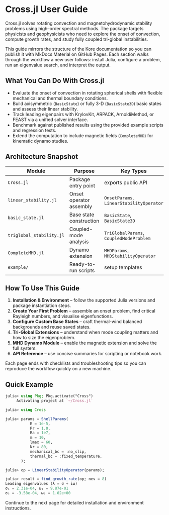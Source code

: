 # Cross.jl User Guide

Cross.jl solves rotating convection and magnetohydrodynamic stability problems using high–order spectral methods. The package targets physicists and geophysicists who need to explore the onset of convection, compute growth rates, and study fully coupled tri-global instabilities.

This guide mirrors the structure of the Kore documentation so you can publish it with MkDocs Material on GitHub Pages. Each section walks through the workflow a new user follows: install Julia, configure a problem, run an eigenvalue search, and interpret the output.

## What You Can Do With Cross.jl

- Evaluate the onset of convection in rotating spherical shells with flexible mechanical and thermal boundary conditions.
- Build axisymmetric (`BasicState`) or fully 3-D (`BasicState3D`) basic states and assess their linear stability.
- Track leading eigenpairs with KrylovKit, ARPACK, ArnoldiMethod, or FEAST via a unified solver interface.
- Benchmark against published results using the provided example scripts and regression tests.
- Extend the computation to include magnetic fields (`CompleteMHD`) for kinematic dynamo studies.

## Architecture Snapshot

| Module | Purpose | Key Types |
| --- | --- | --- |
| `Cross.jl` | Package entry point | exports public API |
| `linear_stability.jl` | Onset operator assembly | `OnsetParams`, `LinearStabilityOperator` |
| `basic_state.jl` | Base state construction | `BasicState`, `BasicState3D` |
| `triglobal_stability.jl` | Coupled-mode analysis | `TriGlobalParams`, `CoupledModeProblem` |
| `CompleteMHD.jl` | Dynamo extension | `MHDParams`, `MHDStabilityOperator` |
| `example/` | Ready-to-run scripts | setup templates |

## How To Use This Guide

1. **Installation & Environment** – follow the supported Julia versions and package instantiation steps.
2. **Create Your First Problem** – assemble an onset problem, find critical Rayleigh numbers, and visualise eigenfunctions.
3. **Configure Custom Base States** – craft thermal-wind balanced backgrounds and reuse saved states.
4. **Tri-Global Extensions** – understand when mode coupling matters and how to size the eigenproblem.
5. **MHD Dynamo Module** – enable the magnetic extension and solve the full system.
6. **API Reference** – use concise summaries for scripting or notebook work.

Each page ends with checklists and troubleshooting tips so you can reproduce the workflow quickly on a new machine.

## Quick Example

```julia
julia> using Pkg; Pkg.activate("Cross")
     Activating project at `~/Cross.jl`

julia> using Cross

julia> params = ShellParams(
           E = 1e-5,
           Pr = 1.0,
           Ra = 1e7,
           m = 10,
           lmax = 60,
           Nr = 80,
           mechanical_bc = :no_slip,
           thermal_bc = :fixed_temperature,
       );

julia> op = LinearStabilityOperator(params);

julia> result = find_growth_rate(op; nev = 8)
Leading eigenvalues (λ = σ + iω)
σ₁ = 2.31e-04, ω₁ = 9.87e-01
σ₂ = -3.58e-04, ω₂ = 1.02e+00
```

Continue to the next page for detailed installation and environment instructions.
